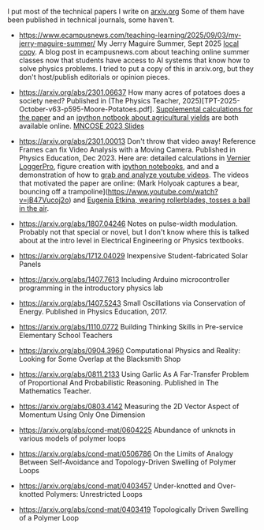 I put most of the technical papers I write on [arxiv.org](https://arxiv.org/search/physics?searchtype=author&query=Moore,+N+T)
Some of them have been published in technical journals, some haven't.
  
- <https://www.ecampusnews.com/teaching-learning/2025/09/03/my-jerry-maguire-summer/> My Jerry Maguire Summer, Sept 2025 [local copy](./My_Jerry_Maguire_summer_eCampusNews_2025_Sept.pdf). A blog post in ecampusnews.com about teaching online summer classes now that students have access to AI systems that know how to solve physics problems.  I tried to put a copy of this in arxiv.org, but they don't host/publish editorials or opinion pieces.

- <https://arxiv.org/abs/2301.06637> How many acres of potatoes does a society need? Published in (The Physics Teacher, 2025)[TPT-2025-October-v63-p595-Moore-Potatoes.pdf].  [Supplemental calculations for the paper](https://github.com/ntmoore/food_energy_paper/blob/main/TPT_submission-shorter-2023-December/food_energy-supplemental_calculations.pdf) and an [ipython notbook about agricultural yields](https://github.com/ntmoore/food_energy_paper/blob/main/ag_yields_graph/make_figure.ipynb) are both available online. [MNCOSE 2023 Slides](./notes/MN_COSE_2023/summary.md) 

- <https://arxiv.org/abs/2301.00013> Don't throw that video away! Reference Frames can fix Video Analysis with a Moving Camera. Published in Physics Education, Dec 2023. 
Here are: detailed calculations in [Vernier LoggerPro](https://github.com/ntmoore/video_analysis_Youtube/tree/master/moving_camera_paper/data), figure creation with [ipython notebooks](https://github.com/ntmoore/video_analysis_Youtube/tree/master/moving_camera_paper/python_figures), and and a demonstration of how to [grab and analyze youtube videos](https://github.com/ntmoore/video_analysis_Youtube/blob/master/README.md). The videos that motivated the paper are online: (Mark Holyoak captures a bear, bouncing off a trampoline](https://www.youtube.com/watch?v=jB47Vucoj2o) and [Eugenia Etkina, wearing rollerblades, tosses a ball in the air](http://islevideos.net/experiment.php?topicid=2&exptid=95).

- <https://arxiv.org/abs/1807.04246> Notes on pulse-width modulation.  Probably not that special or novel, but I don't know where this is talked about at the intro level in Electrical Engineering or Physics textbooks.

- <https://arxiv.org/abs/1712.04029> Inexpensive Student-fabricated Solar Panels

- <https://arxiv.org/abs/1407.7613> Including Arduino microcontroller programming in the introductory physics lab

- <https://arxiv.org/abs/1407.5243> Small Oscillations via Conservation of Energy. Published in Physics Education, 2017.

- <https://arxiv.org/abs/1110.0772> Building Thinking Skills in Pre-service Elementary School Teachers

- <https://arxiv.org/abs/0904.3960> Computational Physics and Reality: Looking for Some Overlap at the Blacksmith Shop

- <https://arxiv.org/abs/0811.2133> Using Garlic As A Far-Transfer Problem of Proportional And Probabilistic Reasoning. Published in The Mathematics Teacher.

- <https://arxiv.org/abs/0803.4142> Measuring the 2D Vector Aspect of Momentum Using Only One Dimension

- <https://arxiv.org/abs/cond-mat/0604225> Abundance of unknots in various models of polymer loops

- <https://arxiv.org/abs/cond-mat/0506786> On the Limits of Analogy Between Self-Avoidance and Topology-Driven Swelling of Polymer Loops

- <https://arxiv.org/abs/cond-mat/0403457> Under-knotted and Over-knotted Polymers: Unrestricted Loops

- <https://arxiv.org/abs/cond-mat/0403419> Topologically Driven Swelling of a Polymer Loop
